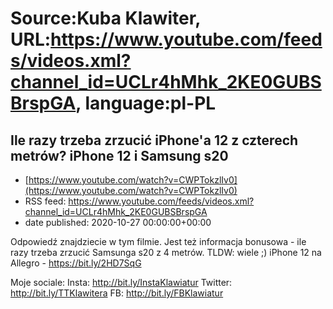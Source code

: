 # Source:Kuba Klawiter, URL:https://www.youtube.com/feeds/videos.xml?channel_id=UCLr4hMhk_2KE0GUBSBrspGA, language:pl-PL

## Ile razy trzeba zrzucić iPhone'a 12 z czterech metrów? iPhone 12 i Samsung s20
 - [https://www.youtube.com/watch?v=CWPTokzlIv0](https://www.youtube.com/watch?v=CWPTokzlIv0)
 - RSS feed: https://www.youtube.com/feeds/videos.xml?channel_id=UCLr4hMhk_2KE0GUBSBrspGA
 - date published: 2020-10-27 00:00:00+00:00

Odpowiedź znajdziecie w tym filmie. Jest też informacja bonusowa - ile razy trzeba zrzucić Samsunga s20 z 4 metrów. TLDW: wiele ;)
iPhone 12 na Allegro - https://bit.ly/2HD7SqG

Moje sociale:
Insta: http://bit.ly/InstaKlawiatur 
Twitter: http://bit.ly/TTKlawitera
FB: http://bit.ly/FBKlawiatur

